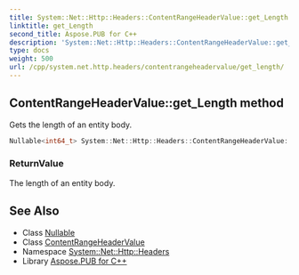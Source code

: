 ```yaml
---
title: System::Net::Http::Headers::ContentRangeHeaderValue::get_Length method
linktitle: get_Length
second_title: Aspose.PUB for C++
description: 'System::Net::Http::Headers::ContentRangeHeaderValue::get_Length method. Gets the length of an entity body in C++.'
type: docs
weight: 500
url: /cpp/system.net.http.headers/contentrangeheadervalue/get_length/
---
```

## ContentRangeHeaderValue::get_Length method


Gets the length of an entity body.

```cpp
Nullable<int64_t> System::Net::Http::Headers::ContentRangeHeaderValue::get_Length()
```


### ReturnValue

The length of an entity body.

## See Also

* Class [Nullable](../../../system/nullable/)
* Class [ContentRangeHeaderValue](../)
* Namespace [System::Net::Http::Headers](../../)
* Library [Aspose.PUB for C++](../../../)
